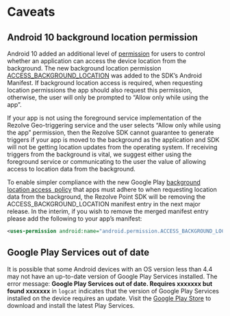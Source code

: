 Caveats
=================

Android 10 background location permission
-----------------------------------------

Android 10 added an additional level of [permission](https://developer.android.com/about/versions/10/privacy/changes#app-access-device-location) for users to control whether an application can access the device location from the background. The new background location permission [ACCESS\_BACKGROUND\_LOCATION](https://developer.android.com/reference/android/Manifest.permission.html#ACCESS_BACKGROUND_LOCATION) was added to the SDK’s Android Manifest. If background location access is required, when requesting location permissions the app should also request this permission, otherwise, the user will only be prompted to “Allow only while using the app”.

If your app is not using the foreground service implementation of the Rezolve Geo-triggering service and the user selects “Allow only while using the app” permission, then the Rezolve SDK cannot guarantee to generate triggers if your app is moved to the background as the application and SDK will not be getting location updates from the operating system. If receiving triggers from the background is vital, we suggest either using the foreground service or communicating to the user the value of allowing access to location data from the background.

To enable simpler compliance with the new Google Play [background location access  policy](https://support.google.com/googleplay/android-developer/answer/9799150) that apps must adhere to when requesting location data from the background, the Rezolve Point SDK will be removing the ACCESS\_BACKGROUND\_LOCATION manifest entry in the next major release. In the interim, if you wish to remove the merged manifest entry please add the following to your app’s manifest: 

```xml title="AndroidManifest"
<uses-permission android:name="android.permission.ACCESS_BACKGROUND_LOCATION" tools:node="remove" />
```

Google Play Services out of date
--------------------------------

It is possible that some Android devices with an OS version less than 4.4 may not have an up-to-date version of Google Play Services installed. The error message: **Google Play Services out of date. Requires xxxxxxx but found xxxxxxx** in `logcat` indicates that the version of Google Play Services installed on the device requires an update. Visit the [Google Play Store](https://play.google.com/store/apps/details?id=com.google.android.gms&hl=en) to download and install the latest Play Services.